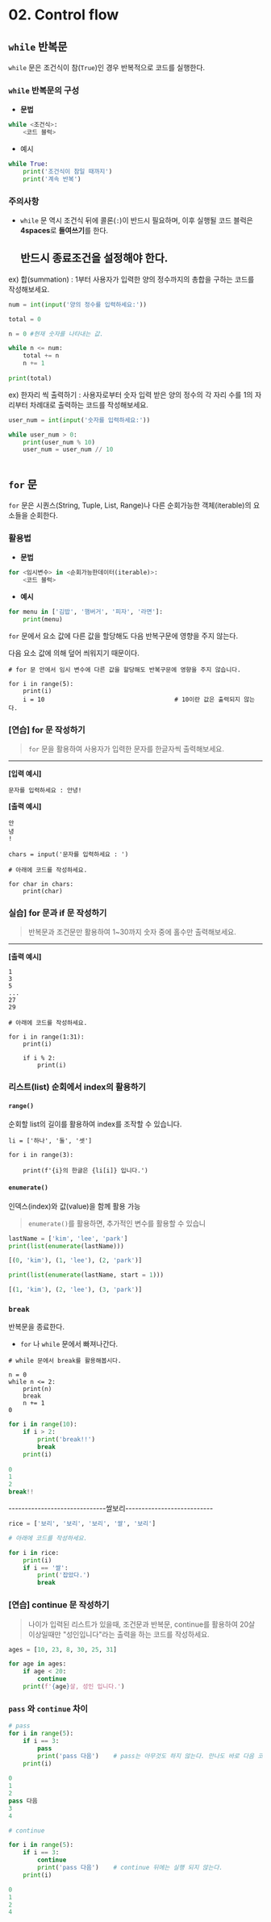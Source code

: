 # 02. Control flow

## `while` 반복문

`while` 문은 조건식이 참(`True`)인 경우 반복적으로 코드를 실행한다.

### `while` 반복문의 구성

- **문법**

```python
while <조건식>:
    <코드 블럭>
```

- 예시

```python
while True:
    print('조건식이 참일 때까지')
    print('계속 반복')
```

### 주의사항

- `while` 문 역시 조건식 뒤에 콜론(`:`)이 반드시 필요하며, 이후 실행될 코드 블럭은 **4spaces**로 **들여쓰기**를 한다.

  

  ## **반드시 종료조건을 설정해야 한다.**



ex) 합(summation) : 1부터 사용자가 입력한 양의 정수까지의 총합을 구하는 코드를 작성해보세요.

```python
num = int(input('양의 정수를 입력하세요:'))

total = 0

n = 0 #현재 숫자를 나타내는 값.

while n <= num:
    total += n
    n += 1
    
print(total)
```



ex) 한자리 씩 출력하기 : 사용자로부터 숫자 입력 받은 양의 정수의 각 자리 수를 1의 자리부터 차례대로 출력하는 코드를 작성해보세요.



```python
user_num = int(input('숫자를 입력하세요:'))

while user_num > 0:
    print(user_num % 10)
    user_num = user_num // 10
    
```





## `for` 문

`for` 문은 시퀀스(String, Tuple, List, Range)나 다른 순회가능한 객체(iterable)의 요소들을 순회한다.



### 활용법

- **문법**

```python
for <임시변수> in <순회가능한데이터(iterable)>:
    <코드 블럭>
```

- **예시**

```python
for menu in ['김밥', '햄버거', '피자', '라면']:
    print(menu)
```



`for` 문에서 요소 값에 다른 값을 할당해도 다음 반복구문에 영향을 주지 않는다.

다음 요소 값에 의해 덮어 씌워지기 때문이다.

```
# for 문 안에서 임시 변수에 다른 값을 할당해도 반복구문에 영향을 주지 않습니다.
```

```
for i in range(5):
    print(i)
    i = 10                                    # 10이란 값은 출력되지 않는다.
```



### [연습] for 문 작성하기

> `for` 문을 활용하여 사용자가 입력한 문자를 한글자씩 출력해보세요.

------

**[입력 예시]**

```
문자를 입력하세요 : 안녕!
```

**[출력 예시]**

```
안
녕
!
```

```
chars = input('문자를 입력하세요 : ')

# 아래에 코드를 작성하세요.
```

```
for char in chars:
    print(char)
```



### 실습] for 문과 if 문 작성하기

> 반복문과 조건문만 활용하여 1~30까지 숫자 중에 홀수만 출력해보세요.

------

**[출력 예시]**

```
1
3
5
...
27
29
```

```
# 아래에 코드를 작성하세요.
```

```
for i in range(1:31):
    print(i)
    
    if i % 2:
        print(i)
```



### 리스트(list) 순회에서 index의 활용하기

#### `range()`

순회할 list의 길이를 활용하여 index를 조작할 수 있습니다.



```
li = ['하나', '둘', '셋']

for i in range(3):
    
    print(f'{i}의 한글은 {li[i]} 입니다.')
```



#### `enumerate()`

인덱스(index)와 값(value)을 함께 활용 가능

> `enumerate()`를 활용하면, 추가적인 변수를 활용할 수 있습니

```py
lastName = ['kim', 'lee', 'park']
print(list(enumerate(lastName)))

[(0, 'kim'), (1, 'lee'), (2, 'park')]
```



```python
print(list(enumerate(lastName, start = 1)))

[(1, 'kim'), (2, 'lee'), (3, 'park')]
```





### `break`

반복문을 종료한다.

- `for` 나 `while` 문에서 빠져나간다.



```
# while 문에서 break를 활용해봅시다.
```

```
n = 0
while n <= 2:
    print(n)
    break
    n += 1
0
```



```python
for i in range(10):
    if i > 2:
        print('break!!')
        break
    print(i)
    
0
1
2
break!!
```

------------------------------쌀보리---------------------------

```python
rice = ['보리', '보리', '보리', '쌀', '보리']

# 아래에 코드를 작성하세요.
```



```python
for i in rice:
    print(i)
    if i == '쌀':
        print('잡았다.')
        break
```





### [연습] continue 문 작성하기

> 나이가 입력된 리스트가 있을때, 조건문과 반복문, continue를 활용하여 20살 이상일때만 "성인입니다"라는 출력을 하는 코드를 작성하세요.

```python
ages = [10, 23, 8, 30, 25, 31]

for age in ages:
    if age < 20:
        continue
    print(f'{age}살, 성인 입니다.')
```



### **`pass` 와 `continue` 차이**

```python
# pass
for i in range(5):
    if i == 3:
        pass
        print('pass 다음')    # pass는 아무것도 하지 않는다. 만나도 바로 다음 코드 실행시킬 수 있다.
    print(i)
    
0
1
2
pass 다음
3
4
```

```python
# continue

for i in range(5):
    if i == 3:
        continue
        print('pass 다음')    # continue 뒤에는 실행 되지 않는다.
    print(i)

0
1
2
4
```

